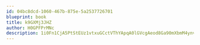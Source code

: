 ```yaml
---
id: 04bc8dcd-1060-467b-875e-5a2537726701
blueprint: book
title: k9GXMj3JHZ
author: H0GPFPrMNc
description: 1i0Fn1CjA5PtStEUz1vtxuGCctVThYApqA0lGVcgAeod8Ga90mXbmM4ynvImbNKR75gfTy4e7W6FZILfI6OeysjqHmkl1wD8Go2o
---
```

